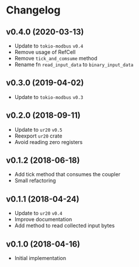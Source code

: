 # Changelog

## v0.4.0 (2020-03-13)

- Update to `tokio-modbus` `v0.4`
- Remove usage of RefCell
- Remove `tick_and_comsume` method
- Rename fn `read_input_data` to `binary_input_data`

## v0.3.0 (2019-04-02)

- Update to `tokio-modbus` `v0.3`

## v0.2.0 (2018-09-11)

- Update to `ur20` `v0.5`
- Reexport `ur20` crate
- Avoid reading zero registers

## v0.1.2 (2018-06-18)

- Add tick method that consumes the coupler
- Small refactoring

## v0.1.1 (2018-04-24)

- Update to `ur20` `v0.4`
- Improve documentation
- Add method to read collected input bytes

## v0.1.0 (2018-04-16)

- Initial implementation
